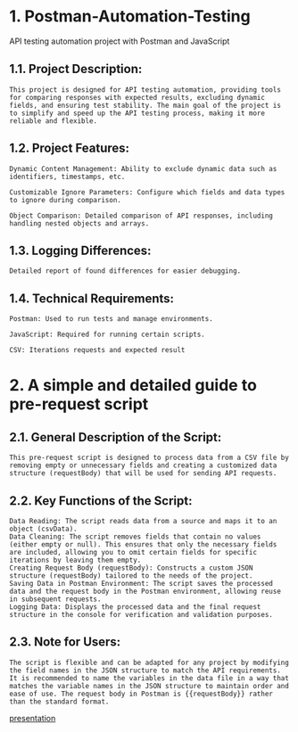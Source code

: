 # 1. Postman-Automation-Testing
 API testing automation project with Postman and JavaScript

## 1.1. Project Description:
    This project is designed for API testing automation, providing tools for comparing responses with expected results, excluding dynamic fields, and ensuring test stability. The main goal of the project is to simplify and speed up the API testing process, making it more reliable and flexible.

## 1.2. Project Features:

    Dynamic Content Management: Ability to exclude dynamic data such as identifiers, timestamps, etc.

    Customizable Ignore Parameters: Configure which fields and data types to ignore during comparison.

    Object Comparison: Detailed comparison of API responses, including handling nested objects and arrays.

## 1.3. Logging Differences:

    Detailed report of found differences for easier debugging.

## 1.4. Technical Requirements:

    Postman: Used to run tests and manage environments.

    JavaScript: Required for running certain scripts.

    CSV: Iterations requests and expected result

# 2. A simple and detailed guide to pre-request script

## 2.1. General Description of the Script:
    This pre-request script is designed to process data from a CSV file by removing empty or unnecessary fields and creating a customized data structure (requestBody) that will be used for sending API requests.
## 2.2. Key Functions of the Script:
    Data Reading: The script reads data from a source and maps it to an object (csvData).
    Data Cleaning: The script removes fields that contain no values (either empty or null). This ensures that only the necessary fields are included, allowing you to omit certain fields for specific iterations by leaving them empty.
    Creating Request Body (requestBody): Constructs a custom JSON structure (requestBody) tailored to the needs of the project.
    Saving Data in Postman Environment: The script saves the processed data and the request body in the Postman environment, allowing reuse in subsequent requests.
    Logging Data: Displays the processed data and the final request structure in the console for verification and validation purposes.

## 2.3. Note for Users:
    The script is flexible and can be adapted for any project by modifying the field names in the JSON structure to match the API requirements. It is recommended to name the variables in the data file in a way that matches the variable names in the JSON structure to maintain order and ease of use. The request body in Postman is {{requestBody}} rather than the standard format.

[presentation](presentation/AutoAPI-Pre-request.pdf)